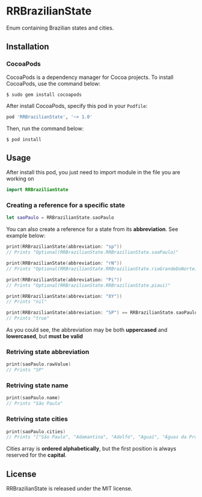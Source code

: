# RRBrazilianState

Enum containing Brazilian states and cities.

## Installation

### CocoaPods

CocoaPods is a dependency manager for Cocoa projects. To install CocoaPods, use the command below:

```
$ sudo gem install cocoapods
```

After install CocoaPods, specify this pod in your `Podfile`:

```Ruby
pod 'RRBrazilianState', '~> 1.0'
```


Then, run the command below:

```
$ pod install
```

## Usage

After install this pod, you just need to import module in the file you are working on


```swift
import RRBrazilianState
```

### Creating a reference for a specific state

```swift
let saoPaulo = RRBrazilianState.saoPaulo
```

You can also create a reference for a state from its **abbreviation**. See example below:

```swift
print(RRBrazilianState(abbreviation: "sp"))
// Prints "Optional(RRBrazilianState.RRBrazilianState.saoPaulo)"

print(RRBrazilianState(abbreviation: "rN"))
// Prints "Optional(RRBrazilianState.RRBrazilianState.rioGrandeDoNorte)"

print(RRBrazilianState(abbreviation: "Pi"))
// Prints "Optional(RRBrazilianState.RRBrazilianState.piaui)"

print(RRBrazilianState(abbreviation: "XY"))
// Prints "nil"

print(RRBrazilianState(abbreviation: "SP") == RRBrazilianState.saoPaulo)
// Prints "true"
```
As you could see, the abbreviation may be both **uppercased** and **lowercased**, but **must be valid**

### Retriving state abbreviation

```swift
print(saoPaulo.rawValue)
// Prints "SP"
```

### Retriving state name

```swift
print(saoPaulo.name)
// Prints "São Paulo"
```

### Retriving state cities

```swift
print(saoPaulo.cities)
// Prints "["São Paulo", "Adamantina", "Adolfo", "Aguaí", "Águas da Prata", "Águas de Lindóia", ..."
```

Cities array is **ordered alphabetically**, but the first position is always reserved for the **capital**.

## License

RRBrazilianState is released under the MIT license.